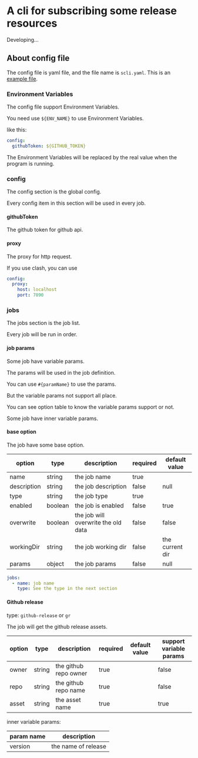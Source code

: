 # A cli for subscribing some release resources

Developing...

## About config file

The config file is yaml file, and
the file name is `scli.yaml`.
This is an [example file](scli.example.yaml).

### Environment Variables

The config file support Environment Variables.

You need use `${ENV_NAME}` to use Environment Variables.

like this:

```yaml
config:
  githubToken: ${GITHUB_TOKEN}

```

The Environment Variables will be replaced by the real value when the program is running.

### config

The config section is the global config.

Every config item in this section will be used in every job.

#### githubToken

The github token for github api.

#### proxy

The proxy for http request.

If you use clash, you can use

```yaml
config:
  proxy:
    host: localhost
    port: 7890
```

### jobs

The jobs section is the job list.

Every job will be run in order.

#### job params

Some job have variable params.

The params will be used in the job definition.

You can use `#{paramName}` to use the params.

But the variable params not support all place.

You can see option table to know the variable params support or not.

Some job have inner variable params.

#### base option

The job have some base option.

| option | type | description | required | default value |
| --- | --- | --- | --- | --- |
| name | string | the job name | true | |
| description | string | the job description | false | null |
| type | string | the job type | true | |
| enabled | boolean | the job is enabled | false | true |
| overwrite | boolean | the job will overwrite the old data | false | false |
| workingDir | string | the job working dir | false | the current dir |
| params | object | the job params | false | null |

```yaml
jobs:
  - name: job name
    type: See the type in the next section
```

#### Github release

type: `github-release` or `gr`

The job will get the github release assets.

| option | type | description | required | default value | support variable params |
| --- | --- | --- | --- | --- | --- |
| owner | string | the github repo owner | true | | false |
| repo | string | the github repo name | true | | false |
| asset | string | the asset name | true | | true |

inner variable params:

| param name | description |
| --- | --- |
| version | the name of release |
